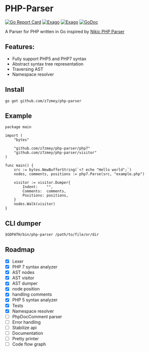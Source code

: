 <!--
  Title: PHP Parser
  Description: A Parser for PHP written in Go.
  Author: Slizov Vadim
  Keywords: go golang php php-parser ast
  -->

# PHP-Parser

[![Go Report Card](https://goreportcard.com/badge/github.com/z7zmey/php-parser)](https://goreportcard.com/report/github.com/z7zmey/php-parser)
[![Exago](https://api.exago.io:443/badge/tests/github.com/z7zmey/php-parser)](https://exago.io/project/github.com/z7zmey/php-parser)
[![Exago](https://api.exago.io:443/badge/cov/github.com/z7zmey/php-parser)](https://exago.io/project/github.com/z7zmey/php-parser)
[![GoDoc](https://godoc.org/github.com/z7zmey/php-parser?status.svg)](https://godoc.org/github.com/z7zmey/php-parser)

A Parser for PHP written in Go inspired by [Nikic PHP Parser](https://github.com/nikic/PHP-Parser)

## Features:
- Fully support PHP5 and PHP7 syntax
- Abstract syntax tree representation
- Traversing AST
- Namespace resolver

## Install

```
go get github.com/z7zmey/php-parser
```

## Example
```Golang
package main

import (
	"bytes"

	"github.com/z7zmey/php-parser/php7"
	"github.com/z7zmey/php-parser/visitor"
)

func main() {
	src := bytes.NewBufferString(`<? echo "Hello world";`)
	nodes, comments, positions := php7.Parse(src, "example.php")

	visitor := visitor.Dumper{
		Indent:    "",
		Comments:  comments,
		Positions: positions,
	}
	nodes.Walk(visitor)
}
```

## CLI dumper

```
$GOPATH/bin/php-parser /path/to/file/or/dir
```

## Roadmap
- [X] Lexer
- [x] PHP 7 syntax analyzer
- [x] AST nodes
- [x] AST visitor
- [x] AST dumper
- [x] node position
- [x] handling comments
- [x] PHP 5 syntax analyzer
- [x] Tests
- [x] Namespace resolver
- [ ] PhpDocComment parser
- [ ] Error handling
- [ ] Stabilize api
- [ ] Documentation
- [ ] Pretty printer
- [ ] Code flow graph
